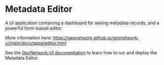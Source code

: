 # Metadata Editor

A UI application containing a dashboard for seeing metadata records, and a powerful form-based editor.

More information here: https://geonetwork.github.io/geonetwork-ui/main/docs/apps/editor.html

See the [GeoNetwork-UI documentation](https://geonetwork.github.io/geonetwork-ui/main/docs/guide/run.html) to learn how to run and deploy the Metadata Editor.
